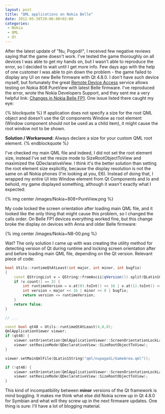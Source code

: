```yaml
---
layout: post
title: "QML applications on Nokia Belle"
date: 2012-05-30T20:06:00+02:00
categories:
 - Nokia
 - QML
 - Qt
---
```



After the latest update of "Nu, Pogodi!", I received few negative reviews saying that the game doesn't work. I've tested the game thoroughly on all devices I was able to get my hands on, but I wasn't able to reproduce the error, so I decided to wait until I get more info. Few days ago with the help of one customer I was able to pin down the problem - the game failed to display any UI on new Belle firmware with Qt 4.8.0. I don't have such device myself, but fortunately the great [Remote Device Access](http://www.developer.nokia.com/Devices/Remote_device_access/) service allows testing on Nokia 808 PureView with latest Belle firmware. I've reproduced the error, wrote the Nokia Developers Support, and they sent me a very helpful link: [Changes in Nokia Belle FP1](http://www.developer.nokia.com/Community/Wiki/Changes_in_Symbian_Belle_and_Qt_4.7.4#Changes_in_Nokia_Belle_FP1). One issue listed there caught my eye:

{% blockquote %}
If application does not specify a size for the root QML object and doesn’t use the Qt components Window as root element (Window component should not be used as a child item), it might cause the root window not to be shown.

<b>Solution / Workaround:</b>
Always declare a size for your custom QML root element.
{% endblockquote %}

I've checked my main QML file and indeed, I did not set the root element size, instead I've set the resize mode to SizeRootObjectToView and maximized the QDeclarativeView. I think it's the better solution than setting the root element size explicitly, because the display resolution is not the same on all Nokia phones (I'm looking at you, E6). Instead of doing that, I wrapped my entire UI into Window element from Qt Components and lo and behold, my game displayed something, although it wasn't exactly what I expected:

{% img center /images/Nokia+808+PureView.png %}

My code locked the screen orientation after loading main QML file, and it looked like the only thing that might cause this problem, so I changed the calls order. On Belle FP1 devices everything worked fine, but this change broke the display on devices with Anna and older Belle firmware:

{% img center /images/Nokia+N8-00.png %}

Wat? The only solution I came up with was creating the utility method for detecting version of Qt during runtime and locking screen orientation after and before loading main QML file, depending on the Qt version. Relevant piece of code:

``` c++
bool Utils::runtimeQtAtLeast(int major, int minor, int bugfix)
{
    const QStringList v = QString::fromAscii(qVersion()).split(QLatin1Char('.'));
    if (v.count() == 3) {
        int runtimeVersion = v.at(0).toInt() << 16 | v.at(1).toInt() << 8 | v.at(2).toInt();
        int version = major << 16 | minor << 8 | bugfix;
        return version <= runtimeVersion;
    }
    return false;
}

// ...

const bool qt48 = Utils::runtimeQtAtLeast(4,8,0);
QmlApplicationViewer viewer;
if (qt48) {
    viewer.setOrientation(QmlApplicationViewer::ScreenOrientationLockLandscape);
    viewer.setResizeMode(QDeclarativeView::SizeRootObjectToView);
}

viewer.setMainQmlFile(QLatin1String("qml/nupagadi/GameArea.qml"));

if (!qt48) {
    viewer.setOrientation(QmlApplicationViewer::ScreenOrientationLockLandscape);
    viewer.setResizeMode(QDeclarativeView::SizeRootObjectToView);
}
```

This kind of incompatibility between **minor** versions of the Qt framework is mind boggling. It makes me think what else did Nokia screw up in Qt 4.8.0 for Symbian and what will they screw up in the next firmware updates. One thing is sure: I'll have a lot of blogging material.
